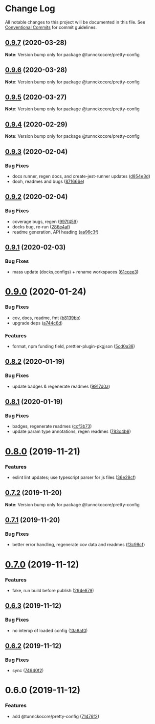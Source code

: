 # Change Log

All notable changes to this project will be documented in this file.
See [Conventional Commits](https://conventionalcommits.org) for commit guidelines.

## [0.9.7](https://github.com/tunnckoCore/opensource/compare/@tunnckocore/pretty-config@0.9.6...@tunnckocore/pretty-config@0.9.7) (2020-03-28)

**Note:** Version bump only for package @tunnckocore/pretty-config





## [0.9.6](https://github.com/tunnckoCore/opensource/compare/@tunnckocore/pretty-config@0.9.5...@tunnckocore/pretty-config@0.9.6) (2020-03-28)

**Note:** Version bump only for package @tunnckocore/pretty-config





## [0.9.5](https://github.com/tunnckoCore/opensource/compare/@tunnckocore/pretty-config@0.9.4...@tunnckocore/pretty-config@0.9.5) (2020-03-27)

**Note:** Version bump only for package @tunnckocore/pretty-config





## [0.9.4](https://github.com/tunnckoCore/opensource/compare/@tunnckocore/pretty-config@0.9.3...@tunnckocore/pretty-config@0.9.4) (2020-02-29)

**Note:** Version bump only for package @tunnckocore/pretty-config





## [0.9.3](https://github.com/tunnckoCore/opensource/compare/@tunnckocore/pretty-config@0.9.2...@tunnckocore/pretty-config@0.9.3) (2020-02-04)


### Bug Fixes

* docs runner, regen docs, and create-jest-runner updates ([d854e3d](https://github.com/tunnckoCore/opensource/commit/d854e3d335fa1d2c82d87321a07c6659fe6dcee1))
* dooh, readmes and bugs ([871666e](https://github.com/tunnckoCore/opensource/commit/871666e7eabbca6bf65cbc257311f0a46d410752))





## [0.9.2](https://github.com/tunnckoCore/opensource/compare/@tunnckocore/pretty-config@0.9.1...@tunnckocore/pretty-config@0.9.2) (2020-02-04)


### Bug Fixes

* coverage bugs, regen ([997f459](https://github.com/tunnckoCore/opensource/commit/997f459bff26b47f9119b4b7046f7b7d8b7afd6c))
* docks bug, re-run ([286e4af](https://github.com/tunnckoCore/opensource/commit/286e4af4de74899decf0bf71124b0abb214c887a))
* readme generation, API heading ([aa96c3f](https://github.com/tunnckoCore/opensource/commit/aa96c3f06af5a27b0e3b4119b92a9f7978e0e251))





## [0.9.1](https://github.com/tunnckoCore/opensource/compare/@tunnckocore/pretty-config@0.9.0...@tunnckocore/pretty-config@0.9.1) (2020-02-03)


### Bug Fixes

* mass update (docks,configs) + rename workspaces ([61ccee3](https://github.com/tunnckoCore/opensource/commit/61ccee33ca1cce122de9c7d6522a7a2913f65828))





# [0.9.0](https://github.com/tunnckoCore/opensource/compare/@tunnckocore/pretty-config@0.8.2...@tunnckocore/pretty-config@0.9.0) (2020-01-24)


### Bug Fixes

* cov, docs, readme, fmt ([b8139bb](https://github.com/tunnckoCore/opensource/commit/b8139bb6ee58d2219c9561ae022f6970b2deebce))
* upgrade deps ([a744c6d](https://github.com/tunnckoCore/opensource/commit/a744c6dbef340b51e246ecf874579a752b7aa35a))


### Features

* format, npm funding field, prettier-plugin-pkgjson ([5cd0a38](https://github.com/tunnckoCore/opensource/commit/5cd0a389a731e5634636f1a124decbaf36807824))





## [0.8.2](https://github.com/tunnckoCore/opensource/compare/@tunnckocore/pretty-config@0.8.1...@tunnckocore/pretty-config@0.8.2) (2020-01-19)


### Bug Fixes

* update badges & regenerate readmes ([9917d0a](https://github.com/tunnckoCore/opensource/commit/9917d0a8cb045e2b6f83935347d6bb35144686bc))





## [0.8.1](https://github.com/tunnckoCore/opensource/compare/@tunnckocore/pretty-config@0.8.0...@tunnckocore/pretty-config@0.8.1) (2020-01-19)


### Bug Fixes

* badges, regenerate readmes ([ccf3b73](https://github.com/tunnckoCore/opensource/commit/ccf3b73c123dc66f2b1964bb263ab9e331449d3c))
* update param type annotations, regen readmes ([783c4b9](https://github.com/tunnckoCore/opensource/commit/783c4b9ed402621ecdfbda524c0a53b30f83ae68))





# [0.8.0](https://github.com/tunnckoCore/opensource/compare/@tunnckocore/pretty-config@0.7.2...@tunnckocore/pretty-config@0.8.0) (2019-11-21)


### Features

* eslint lint updates; use typescript parser for js files ([36e29cf](https://github.com/tunnckoCore/opensource/commit/36e29cf7510ef15da4c532f9dc2b81cd275218c3))





## [0.7.2](https://github.com/tunnckoCore/opensource/compare/@tunnckocore/pretty-config@0.7.1...@tunnckocore/pretty-config@0.7.2) (2019-11-20)

**Note:** Version bump only for package @tunnckocore/pretty-config





## [0.7.1](https://github.com/tunnckoCore/opensource/compare/@tunnckocore/pretty-config@0.7.0...@tunnckocore/pretty-config@0.7.1) (2019-11-20)


### Bug Fixes

* better error handling, regenerate cov data and readmes ([f3c98cf](https://github.com/tunnckoCore/opensource/commit/f3c98cf5812cf92127f491df67f083d06235a399))





# [0.7.0](https://github.com/tunnckoCore/opensource/compare/@tunnckocore/pretty-config@0.6.3...@tunnckocore/pretty-config@0.7.0) (2019-11-12)


### Features

* fake, run build before publish ([294e879](https://github.com/tunnckoCore/opensource/commit/294e8792daaf48939ff0e84a2e1998e3cbc6b267))





## [0.6.3](https://github.com/tunnckoCore/opensource/compare/@tunnckocore/pretty-config@0.6.2...@tunnckocore/pretty-config@0.6.3) (2019-11-12)


### Bug Fixes

* no interop of loaded config ([13a8af0](https://github.com/tunnckoCore/opensource/commit/13a8af08c005d4c606c0fac36987d77fc0e682ca))





## [0.6.2](https://github.com/tunnckoCore/opensource/compare/@tunnckocore/pretty-config@0.6.0...@tunnckocore/pretty-config@0.6.2) (2019-11-12)


### Bug Fixes

* sync ([74640f2](https://github.com/tunnckoCore/opensource/commit/74640f250e2b4f4ab38aced9b968fda557b09944))





# 0.6.0 (2019-11-12)


### Features

* add @tunnckocore/pretty-config ([71476f2](https://github.com/tunnckoCore/opensource/commit/71476f290219ae39922666fed6b452d144a19e75))
